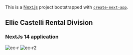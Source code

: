 This is a [Next.js](https://nextjs.org/) project bootstrapped with [`create-next-app`](https://github.com/vercel/next.js/tree/canary/packages/create-next-app).

## Ellie Castelli Rental Division

<h3>NextJs 14 application</h3>


![ec-r](https://github.com/Noud63/elliecastelli-rental/assets/38325801/6516f549-878a-4a91-91fe-5239b6849628)
![ec-r2](https://github.com/Noud63/elliecastelli-rental/assets/38325801/8f43640f-5a60-4909-8194-105d1281435f)
